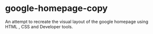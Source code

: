 # google-homepage-copy
An attempt to recreate the visual layout of the google homepage using HTML , CSS and Developer tools. 

